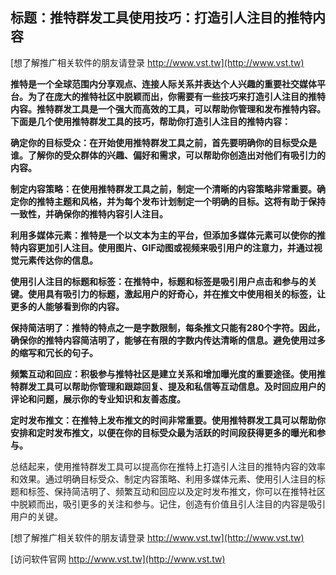 ## **标题：推特群发工具使用技巧：打造引人注目的推特内容**

[想了解推广相关软件的朋友请登录 http://www.vst.tw](http://www.vst.tw)

**推特是一个全球范围内分享观点、连接人际关系并表达个人兴趣的重要社交媒体平台。为了在庞大的推特社区中脱颖而出，你需要有一些技巧来打造引人注目的推特内容。推特群发工具是一个强大而高效的工具，可以帮助你管理和发布推特内容。下面是几个使用推特群发工具的技巧，帮助你打造引人注目的推特内容：**

**确定你的目标受众：在开始使用推特群发工具之前，首先要明确你的目标受众是谁。了解你的受众群体的兴趣、偏好和需求，可以帮助你创造出对他们有吸引力的内容。**

**制定内容策略：在使用推特群发工具之前，制定一个清晰的内容策略非常重要。确定你的推特主题和风格，并为每个发布计划制定一个明确的目标。这将有助于保持一致性，并确保你的推特内容引人注目。**

**利用多媒体元素：推特是一个以文本为主的平台，但添加多媒体元素可以使你的推特内容更加引人注目。使用图片、GIF动图或视频来吸引用户的注意力，并通过视觉元素传达你的信息。**

**使用引人注目的标题和标签：在推特中，标题和标签是吸引用户点击和参与的关键。使用具有吸引力的标题，激起用户的好奇心，并在推文中使用相关的标签，让更多的人能够看到你的内容。**

**保持简洁明了：推特的特点之一是字数限制，每条推文只能有280个字符。因此，确保你的推特内容简洁明了，能够在有限的字数内传达清晰的信息。避免使用过多的缩写和冗长的句子。**

**频繁互动和回应：积极参与推特社区是建立关系和增加曝光度的重要途径。使用推特群发工具可以帮助你管理和跟踪回复、提及和私信等互动信息。及时回应用户的评论和问题，展示你的专业知识和友善态度。**

**定时发布推文：在推特上发布推文的时间非常重要。使用推特群发工具可以帮助你安排和定时发布推文，以便在你的目标受众最为活跃的时间段获得更多的曝光和参与。**

总结起来，使用推特群发工具可以提高你在推特上打造引人注目的推特内容的效率和效果。通过明确目标受众、制定内容策略、利用多媒体元素、使用引人注目的标题和标签、保持简洁明了、频繁互动和回应以及定时发布推文，你可以在推特社区中脱颖而出，吸引更多的关注和参与。记住，创造有价值且引人注目的内容是吸引用户的关键。

[想了解推广相关软件的朋友请登录 http://www.vst.tw](http://www.vst.tw)


[访问软件官网 http://www.vst.tw](http://www.vst.tw)
